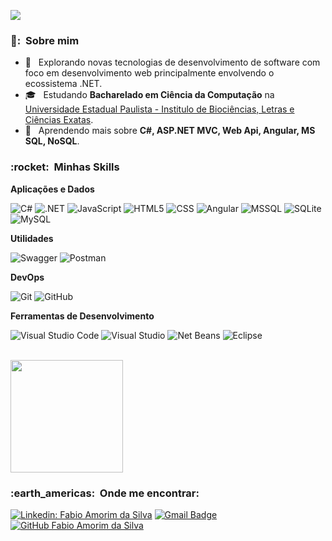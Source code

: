 ![](https://komarev.com/ghpvc/?username=Fabio-AmorimSilva&color=006bed)

<h3> 👨: &nbsp;Sobre mim </h3>

- 🤔 &nbsp; Explorando novas tecnologias de desenvolvimento de software com foco em desenvolvimento web principalmente envolvendo o ecossistema .NET.
- 🎓 &nbsp; Estudando **Bacharelado em Ciência da Computação** na <a href="https://www.ibilce.unesp.br/">Universidade Estadual Paulista - Institulo de Biociências, Letras e Ciências Exatas</a>.
- 🌱 &nbsp; Aprendendo mais sobre **C#, ASP.NET MVC, Web Api, Angular, MS SQL, NoSQL**.

<h3> :rocket: &nbsp;Minhas Skills </h3>

**Aplicações e Dados**

  ![C#](https://img.shields.io/badge/C%23-333333?style=flat&logo=c-sharp&logoColor=white)
  ![.NET](https://img.shields.io/badge/.NET-333333?style=flat&logo=.net&logoColor=white)
  ![JavaScript](https://img.shields.io/badge/-JavaScript-333333?style=flat&logo=javascript)
  ![HTML5](https://img.shields.io/badge/-HTML5-333333?style=flat&logo=HTML5)
  ![CSS](https://img.shields.io/badge/-CSS-333333?style=flat&logo=CSS3&logoColor=1572B6)
  ![Angular](https://img.shields.io/badge/Angular-333333?style=flat&logo=angular&logoColor=white)
  ![MSSQL](https://img.shields.io/badge/Microsoft_SQL_Server-333333?style=flat&logo=microsoft-sql-server&logoColor=white)
  ![SQLite](https://img.shields.io/badge/SQLite-333333?style=flat&logo=sqlite&logoColor=white)
  ![MySQL](https://img.shields.io/badge/-MySQL-333333?style=flat&logo=mysql)

**Utilidades**

  ![Swagger](https://img.shields.io/badge/-Swagger-333333?style=flat&logo=swagger)
  ![Postman](https://img.shields.io/badge/-Postman-333333?style=flat&logo=postman)

**DevOps**

  ![Git](https://img.shields.io/badge/-Git-333333?style=flat&logo=git)
  ![GitHub](https://img.shields.io/badge/-GitHub-333333?style=flat&logo=github)

**Ferramentas de Desenvolvimento**

  ![Visual Studio Code](https://img.shields.io/badge/-Visual%20Studio%20Code-333333?style=flat&logo=visual-studio-code&logoColor=007ACC)
  ![Visual Studio](https://img.shields.io/badge/-Visual%20Studio-333333?style=flat&logo=visual-studio&logoColor=2C2255)
  ![Net Beans](https://img.shields.io/badge/-Net%20Beans-333333?style=flat&logo=net-beanso&logoColor=2C2255)
  ![Eclipse](https://img.shields.io/badge/-Eclipse-333333?style=flat&logo=eclipse-ide&logoColor=2C2255)

<br/>

<a href="https://github.com/Fabio-AmorimSilva">
  <img height="180em" src="https://github-readme-stats.vercel.app/api?username=Fabio-AmorimSilva&theme=tokyonight&show_icons=true" />
</a>

<br/>

<h3> :earth_americas: &nbsp;Onde me encontrar: </h3> 

[![Linkedin: Fabio Amorim da Silva](https://img.shields.io/badge/-Fabio-AmorimSilva-blue?style=flat-square&logo=Linkedin&logoColor=white&link=https://www.linkedin.com/in/fabio-amorim-da-silva-185082205/)](https://www.linkedin.com/in/fabio-amorim-da-silva-185082205/)
[![Gmail Badge](https://img.shields.io/badge/-fabioamorin120@gmail.com-006bed?style=flat-square&logo=Gmail&logoColor=white&link=mailto:fabioamorin120@gmail.com)](mailto:fabioamorin120@gmail.com)
[![GitHub Fabio Amorim da Silva]( https://img.shields.io/github/followers/Fabio-AmorimSilva?label=follow&style=social)](https://github.com/Fabio-AmorimSilva/Fabio-AmorimSilva)



<!---
Fabio-AmorimSilva/Fabio-AmorimSilva is a ✨ special ✨ repository because its `README.md` (this file) appears on your GitHub profile.
You can click the Preview link to take a look at your changes.
--->

